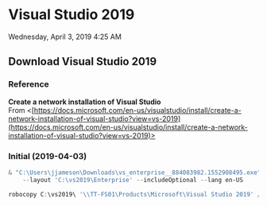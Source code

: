 ﻿# Visual Studio 2019

Wednesday, April 3, 2019
4:25 AM

## Download Visual Studio 2019

### Reference

**Create a network installation of Visual Studio**\
From <[https://docs.microsoft.com/en-us/visualstudio/install/create-a-network-installation-of-visual-studio?view=vs-2019](https://docs.microsoft.com/en-us/visualstudio/install/create-a-network-installation-of-visual-studio?view=vs-2019)>

### Initial (2019-04-03)

```PowerShell
& "C:\Users\jjameson\Downloads\vs_enterprise__884083982.1552908495.exe" `
    --layout 'C:\vs2019\Enterprise' --includeOptional --lang en-US

robocopy C:\vs2019\ '\\TT-FS01\Products\Microsoft\Visual Studio 2019' /E /MIR
```
